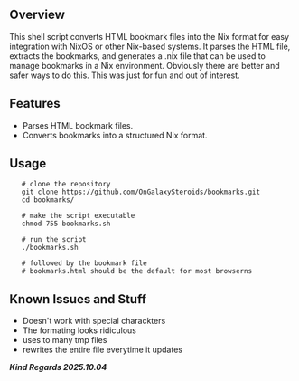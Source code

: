 ## Overview

This shell script converts HTML bookmark files into the Nix format for easy integration with NixOS or other Nix-based systems. It parses the HTML file, extracts the bookmarks, and generates a .nix file that can be used to manage bookmarks in a Nix environment. Obviously there are better and safer ways to do this. This was just for fun and out of interest.

## Features

 - Parses HTML bookmark files.
 - Converts bookmarks into a structured Nix format.

## Usage

```shell
   # clone the repository
   git clone https://github.com/OnGalaxySteroids/bookmarks.git
   cd bookmarks/

   # make the script executable
   chmod 755 bookmarks.sh

   # run the script
   ./bookmarks.sh

   # followed by the bookmark file
   # bookmarks.html should be the default for most browserns
```

## Known Issues and Stuff

  - Doesn't work with special charackters
  - The formating looks ridiculous
  - uses to many tmp files
  - rewrites the entire file everytime it updates


***Kind Regards 2025.10.04***
